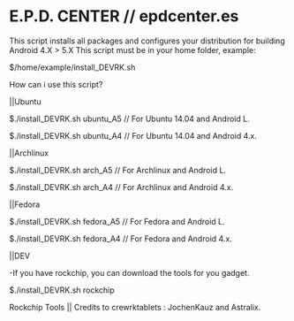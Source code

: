 E.P.D. CENTER // epdcenter.es
=============================

This script installs all packages and configures your distribution for building Android 4.X > 5.X 
This script must be in your home folder, example:

$/home/example/install_DEVRK.sh

How can i use this script?

||Ubuntu

$./install_DEVRK.sh ubuntu_A5  // For Ubuntu 14.04 and Android L.

$./install_DEVRK.sh ubuntu_A4 // For Ubuntu 14.04 and Android 4.x.

||Archlinux

$./install_DEVRK.sh arch_A5 // For Archlinux and Android L.

$./install_DEVRK.sh arch_A4 // For Archlinux and Android 4.x.

||Fedora

$./install_DEVRK.sh fedora_A5 // For Fedora and Android L.

$./install_DEVRK.sh fedora_A4 // For Fedora and Android 4.x.

||DEV

-If you have rockchip, you can download the tools for you gadget.

$./install_DEVRK.sh rockchip

Rockchip Tools || Credits to crewrktablets : JochenKauz and Astralix.   
 
